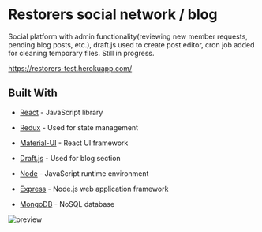 # Restorers social network / blog

Social platform with admin functionality(reviewing new member requests, pending blog posts, etc.), draft.js used to create post editor, cron job added for cleaning temporary files. Still in progress.

https://restorers-test.herokuapp.com/

## Built With

* [React](https://reactjs.org/) - JavaScript library
* [Redux](https://redux.js.org/) - Used for state management
* [Material-UI](https://material-ui.com/) - React UI framework
* [Draft.js](https://draftjs.org/) - Used for blog section

* [Node](https://nodejs.org/en/) - JavaScript runtime environment
* [Express](https://expressjs.com/) - Node.js web application framework
* [MongoDB](https://www.mongodb.com/) - NoSQL database

![preview](https://github.com/Gabrieliusv/restorers-social-network/blob/master/preview.gif)

